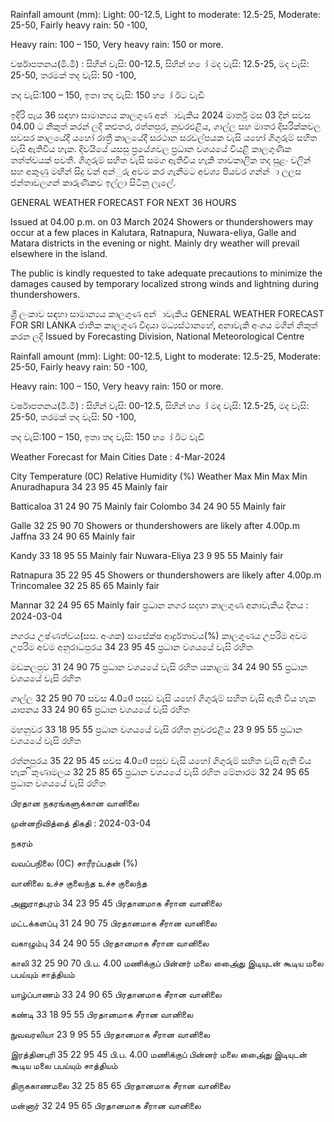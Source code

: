 Rainfall amount (mm): Light: 00-12.5, Light to moderate: 12.5-25, Moderate: 25-50, Fairly heavy rain: 50 -100,

Heavy rain: 100 – 150, Very heavy rain: 150 or more.

වර්ෂාපතනය(මි.මී) : සිහින් වැසි: 00-12.5, සිහින් හ ෝ මද වැසි: 12.5-25, මද වැසි: 25-50, තරමක් තද වැසි: 50 -100,

තද වැසි:100 – 150, ඉතා තද වැසි: 150 හ ෝ ඊට වැඩි

ඉදිරි පැය 36 සඳහා සාමාන්‍යය කාලගුණ අන්‍ාවැකිය 2024 මාර්තු මස 03 දින්‍ සවස 04.00 ට නිකුත් කරන්‍ ලදි කළුතර, රත්නපුර, නුවරඑළිය, ගාල්ල සහ මාතර දිසරික්කවල සවසර කාලයේදී යහෝ රාත්‍රී කාලයේදී සරථාන සරවල්පයක වැසි යහෝ ගිගුරුම් සහිත වැසි ඇතිවිය හැක. දිවයියේ යසසු ප්‍රයේශවල ප්‍රධාන වශයයේ වියළි කාලගුණික තත්ත්වයක් පවතී. ගිගුරුම් සහිත වැසි සමග ඇතිවිය හැකි තාවකාලික තද සුළං වලින් සහ අකුණු මඟින් සිදු වන්‍ අන්‍ුරු අවම කර ගැනීමට අවශ්‍ය පියවර ගන්න්‍ා ලලස ජන්‍තාවලගන් කාරුණිකව ඉල්ලා සිටිනු ලැලේ.

GENERAL WEATHER FORECAST FOR NEXT 36 HOURS

Issued at 04.00 p.m. on 03 March 2024 Showers or thundershowers may occur at a few places in Kalutara, Ratnapura, Nuwara-eliya, Galle and Matara districts in the evening or night. Mainly dry weather will prevail elsewhere in the island.

The public is kindly requested to take adequate precautions to minimize the damages caused by temporary localized strong winds and lightning during thundershowers.

ශ්‍රී ලංකාව සඳහා සාමාන්‍යය කාලගුණ අන්‍ාවැකිය GENERAL WEATHER FORECAST FOR SRI LANKA ජාතික කාලගුණ විදයා මධ්‍යස්ථානහේ, අනාවැකි අංශය මගින් නිකුත් කරන ලදි Issued by Forecasting Division, National Meteorological Centre

Rainfall amount (mm): Light: 00-12.5, Light to moderate: 12.5-25, Moderate: 25-50, Fairly heavy rain: 50 -100,

Heavy rain: 100 – 150, Very heavy rain: 150 or more.

වර්ෂාපතනය(මි.මී) : සිහින් වැසි: 00-12.5, සිහින් හ ෝ මද වැසි: 12.5-25, මද වැසි: 25-50, තරමක් තද වැසි: 50 -100,

තද වැසි:100 – 150, ඉතා තද වැසි: 150 හ ෝ ඊට වැඩි

Weather Forecast for Main Cities Date : 4-Mar-2024

City Temperature (0C) Relative Humidity (%) Weather Max Min Max Min Anuradhapura 34 23 95 45 Mainly fair

Batticaloa 31 24 90 75 Mainly fair Colombo 34 24 90 55 Mainly fair

Galle 32 25 90 70 Showers or thundershowers are likely after 4.00p.m Jaffna 33 24 90 65 Mainly fair

Kandy 33 18 95 55 Mainly fair Nuwara-Eliya 23 9 95 55 Mainly fair

Ratnapura 35 22 95 45 Showers or thundershowers are likely after 4.00p.m Trincomalee 32 25 85 65 Mainly fair

Mannar 32 24 95 65 Mainly fair ප්‍රධාන නගර සදහා කාලගුණ අනාවැකිය දිනය : 2024-03-04

නගරය උෂ්ණත්වය(සස. අංශක) සාසේක්ෂ ආර්ද්‍රතාවය(%) කාලගුණය උපරිම අවම උපරිම අවම අනුරාධපුරය 34 23 95 45 ප්‍රධාන වශයයේ වැසි රහිත

මඩකලපුව 31 24 90 75 ප්‍රධාන වශයයේ වැසි රහිත යකාළඹ 34 24 90 55 ප්‍රධාන වශයයේ වැසි රහිත

ගාල්ල 32 25 90 70 සවස 4.00ේ පසුව වැසි යහෝ ගිගුරුම් සහිත වැසි ඇති විය හැක යාපනය 33 24 90 65 ප්‍රධාන වශයයේ වැසි රහිත

මහනුවර 33 18 95 55 ප්‍රධාන වශයයේ වැසි රහිත නුවරඑළිය 23 9 95 55 ප්‍රධාන වශයයේ වැසි රහිත

රත්නපුරය 35 22 95 45 සවස 4.00ේ පසුව වැසි යහෝ ගිගුරුම් සහිත වැසි ඇති විය හැක ිකුණාමලය 32 25 85 65 ප්‍රධාන වශයයේ වැසි රහිත මේනාරම 32 24 95 65 ප්‍රධාන වශයයේ වැසි රහිත

பிரதான நகரங்களுக்கான வானிலை

முன்னறிவித்தை் திகதி : 2024-03-04

நகரம்

வவப்பநிலை (0C) சாரீரப்பதன் (%)

வானிலை உச்ச குலைந்த உச்ச குலைந்த

அனுராதபுரம் 34 23 95 45 பிரதானமாக சீரான வானிலை

மட்டக்களப்பு 31 24 90 75 பிரதானமாக சீரான வானிலை

வகாழும்பு 34 24 90 55 பிரதானமாக சீரான வானிலை

காலி 32 25 90 70 பி.ப. 4.00 மணிக்குப் பின்னர் மலை அை்ைது இடியுடன் கூடிய மலை பபய்யும் சாத்தியம்

யாழ்ப்பாணம் 33 24 90 65 பிரதானமாக சீரான வானிலை

கண்டி 33 18 95 55 பிரதானமாக சீரான வானிலை

நுவவரலியா 23 9 95 55 பிரதானமாக சீரான வானிலை

இரத்தினபுரி 35 22 95 45 பி.ப. 4.00 மணிக்குப் பின்னர் மலை அை்ைது இடியுடன் கூடிய மலை பபய்யும் சாத்தியம்

திருககாணமலை 32 25 85 65 பிரதானமாக சீரான வானிலை

மன்னார் 32 24 95 65 பிரதானமாக சீரான வானிலை